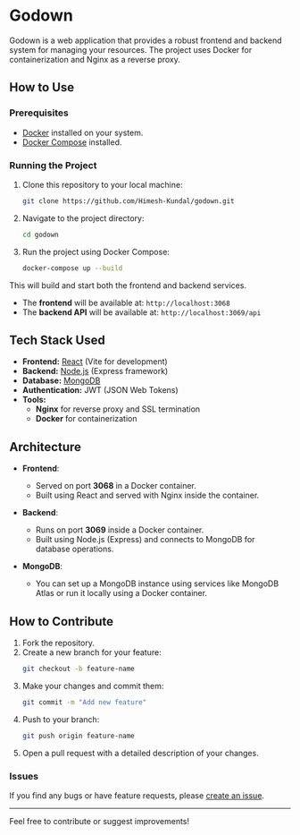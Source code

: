 # Godown

Godown is a web application that provides a robust frontend and backend system for managing your resources. The project uses Docker for containerization and Nginx as a reverse proxy.

## How to Use

### Prerequisites

- [Docker](https://docs.docker.com/get-docker/) installed on your system.
- [Docker Compose](https://docs.docker.com/compose/install/) installed.

### Running the Project

1. Clone this repository to your local machine:
   ```bash
   git clone https://github.com/Himesh-Kundal/godown.git
   ```

2. Navigate to the project directory:
   ```bash
   cd godown
   ```

3. Run the project using Docker Compose:
   ```bash
   docker-compose up --build
   ```

This will build and start both the frontend and backend services.

- The **frontend** will be available at: `http://localhost:3068`
- The **backend API** will be available at: `http://localhost:3069/api`

## Tech Stack Used

- **Frontend:** [React](https://reactjs.org/) (Vite for development)
- **Backend:** [Node.js](https://nodejs.org/) (Express framework)
- **Database:** [MongoDB](https://www.mongodb.com/)
- **Authentication:** JWT (JSON Web Tokens)
- **Tools:**
  - **Nginx** for reverse proxy and SSL termination
  - **Docker** for containerization

## Architecture

- **Frontend**:
  - Served on port **3068** in a Docker container.
  - Built using React and served with Nginx inside the container.

- **Backend**:
  - Runs on port **3069** inside a Docker container.
  - Built using Node.js (Express) and connects to MongoDB for database operations.

- **MongoDB**:
  - You can set up a MongoDB instance using services like MongoDB Atlas or run it locally using a Docker container.

## How to Contribute

1. Fork the repository.
2. Create a new branch for your feature:
   ```bash
   git checkout -b feature-name
   ```
3. Make your changes and commit them:
   ```bash
   git commit -m "Add new feature"
   ```
4. Push to your branch:
   ```bash
   git push origin feature-name
   ```
5. Open a pull request with a detailed description of your changes.

### Issues

If you find any bugs or have feature requests, please [create an issue](https://github.com/Himesh-Kundal/godown/issues).

---

Feel free to contribute or suggest improvements!